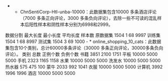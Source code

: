 
- * ChnSentiCorp-Htl-unba-10000：此数据集包含10000 多条酒店评论（7000 多条正向评论，3000 多条负向评论），去除一些不可读的混乱样本后阳性样本和阴性样本分别为6998和2999。
<tr  align="center">
数据分割	最大长度	最小长度	平均长度	样本数
 </tr>
 <tr  align="center">
  <td>原数据集</td>	<td>1504</td>	<td>1	68</td>	<td>9997</td>
   </tr>
   <tr  align="center">
  <td>训练集</td>	<td>1504</td>	<td>1</td>	<td>68</td>	<td>8997</td>
  
   </tr>
   <tr  align="center">
  <td>测试集</td>	<td>1504</td>	<td>3</td>	<td>69</td>	<td>1000</td>
   </tr>
- * online_shopping_10_cats：此数据集包含10个类别，总计60000多条评论（30000 多条正向评论，30000多条负向评论）。
<tr  align="center">
  <td>类别</td>	<td>总数</td>	<td>正例个数</td>	<td>负例个数</td>
 </tr>
 <tr  align="center">
  <td>书籍</td>	<td>3851</td>	<td>2100</td>	<td>1751</td>
  </tr>
  <tr  align="center">
  <td>平板</td>	<td>10000</td>	<td>5000</td>	<td>5000</td>
   </tr>
   <tr  align="center">
  <td>手机</td>	<td>2323</td>	<td>1165</td>	<td>1158</td>
   </tr>
   <tr  align="center">
  <td>水果</td>	<td>10000</td>	<td>5000</td>	<td>5000</td>
   </tr>
   <tr  align="center">
  <td>洗发水</td>	<td>10000</td>	<td>5000</td>	<td>5000</td>
   </tr>
   <tr  align="center">
  <td>热水器</td>	<td>575</td>	<td>475</td>	<td>100</td>
   </tr>
   <tr  align="center">
  <td>蒙牛</td>	<td>2033</td>	<td>992</td>	<td>1041</td>
   </tr>
   <tr  align="center">
  <td>衣服</td>	<td>10000</td>	<td>5000</td>	<td>5000</td>
   </tr>
   <tr  align="center">
  <td>计算机</td>	<td>3992</td>	<td>1996</td>	<td>1996</td>
   </tr>
   <tr  align="center">
  <td>酒店</td>	<td>10000</td>	<td>5000</td>	<td>5000</td>
   </tr>
